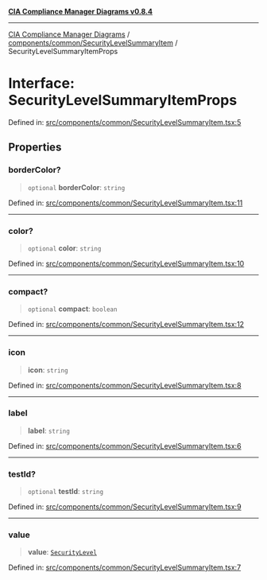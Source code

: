 [**CIA Compliance Manager Diagrams v0.8.4**](../../../../README.md)

***

[CIA Compliance Manager Diagrams](../../../../modules.md) / [components/common/SecurityLevelSummaryItem](../README.md) / SecurityLevelSummaryItemProps

# Interface: SecurityLevelSummaryItemProps

Defined in: [src/components/common/SecurityLevelSummaryItem.tsx:5](https://github.com/Hack23/cia-compliance-manager/blob/a6d8d6a2cab2160940b9a047208c12088d7e02cf/src/components/common/SecurityLevelSummaryItem.tsx#L5)

## Properties

### borderColor?

> `optional` **borderColor**: `string`

Defined in: [src/components/common/SecurityLevelSummaryItem.tsx:11](https://github.com/Hack23/cia-compliance-manager/blob/a6d8d6a2cab2160940b9a047208c12088d7e02cf/src/components/common/SecurityLevelSummaryItem.tsx#L11)

***

### color?

> `optional` **color**: `string`

Defined in: [src/components/common/SecurityLevelSummaryItem.tsx:10](https://github.com/Hack23/cia-compliance-manager/blob/a6d8d6a2cab2160940b9a047208c12088d7e02cf/src/components/common/SecurityLevelSummaryItem.tsx#L10)

***

### compact?

> `optional` **compact**: `boolean`

Defined in: [src/components/common/SecurityLevelSummaryItem.tsx:12](https://github.com/Hack23/cia-compliance-manager/blob/a6d8d6a2cab2160940b9a047208c12088d7e02cf/src/components/common/SecurityLevelSummaryItem.tsx#L12)

***

### icon

> **icon**: `string`

Defined in: [src/components/common/SecurityLevelSummaryItem.tsx:8](https://github.com/Hack23/cia-compliance-manager/blob/a6d8d6a2cab2160940b9a047208c12088d7e02cf/src/components/common/SecurityLevelSummaryItem.tsx#L8)

***

### label

> **label**: `string`

Defined in: [src/components/common/SecurityLevelSummaryItem.tsx:6](https://github.com/Hack23/cia-compliance-manager/blob/a6d8d6a2cab2160940b9a047208c12088d7e02cf/src/components/common/SecurityLevelSummaryItem.tsx#L6)

***

### testId?

> `optional` **testId**: `string`

Defined in: [src/components/common/SecurityLevelSummaryItem.tsx:9](https://github.com/Hack23/cia-compliance-manager/blob/a6d8d6a2cab2160940b9a047208c12088d7e02cf/src/components/common/SecurityLevelSummaryItem.tsx#L9)

***

### value

> **value**: [`SecurityLevel`](../../../../types/cia/type-aliases/SecurityLevel.md)

Defined in: [src/components/common/SecurityLevelSummaryItem.tsx:7](https://github.com/Hack23/cia-compliance-manager/blob/a6d8d6a2cab2160940b9a047208c12088d7e02cf/src/components/common/SecurityLevelSummaryItem.tsx#L7)
